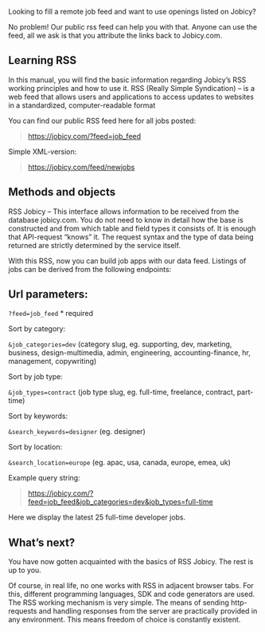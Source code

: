 Looking to fill a remote job feed and want to use openings listed on Jobicy?

No problem! Our public rss feed can help you with that. Anyone can use the feed, all we ask is that you attribute the links back to Jobicy.com.

## Learning RSS
In this manual, you will find the basic information regarding Jobicy’s RSS working principles and how to use it.
RSS (Really Simple Syndication) – is a web feed that allows users and applications to access updates to websites in a standardized, computer-readable format

You can find our public RSS feed here for all jobs posted:

> https://jobicy.com/?feed=job_feed

Simple XML-version:
> https://jobicy.com/feed/newjobs

## Methods and objects
RSS Jobicy – This interface allows information to be received from the database jobicy.com. You do not need to know in detail how the base is constructed and from which table and field types it consists of. It is enough that API-request “knows” it. The request syntax and the type of data being returned are strictly determined by the service itself.

With this RSS, now you can build job apps with our data feed. Listings of jobs can be derived from the following endpoints:

## Url parameters:
` ?feed=job_feed ` * required

Sort by category:

` &job_categories=dev ` (category slug, eg. supporting, dev, marketing, business, design-multimedia, admin, engineering, accounting-finance, hr, management, copywriting)

Sort by job type:

` &job_types=contract ` (job type slug, eg. full-time, freelance, contract, part-time)

Sort by keywords:

` &search_keywords=designer ` (eg. designer)

Sort by location:

` &search_location=europe ` (eg. apac, usa, canada, europe, emea, uk)

Example query string:

> https://jobicy.com/?feed=job_feed&job_categories=dev&job_types=full-time

Here we display the latest 25 full-time developer jobs.

## What’s next?
You have now gotten acquainted with the basics of RSS Jobicy. The rest is up to you.

Of course, in real life, no one works with RSS in adjacent browser tabs. For this, different programming languages, SDK and code generators are used. The RSS working mechanism is very simple. The means of sending http-requests and handling responses from the server are practically provided in any environment. This means freedom of choice is constantly existent.

